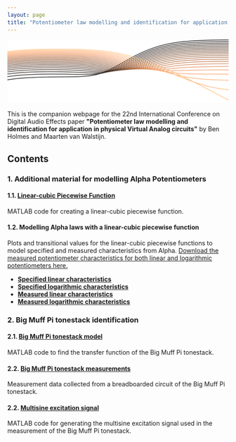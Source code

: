 ```yaml
---
layout: page
title: "Potentiometer law modelling and identification for application in physical Virtual Analog circuits"
---
```


![](./images/dafx19_header.png)

This is the companion webpage for the 22nd International Conference on Digital Audio Effects paper **"Potentiometer law modelling and identification for application in physical Virtual Analog circuits"** by Ben Holmes and Maarten van Walstijn.

## Contents

### 1. Additional material for modelling Alpha Potentiometers

#### 1.1. [Linear-cubic Piecewise Function](./alpha-pots/linear-cubic-func)

MATLAB code for creating a linear-cubic piecewise function.

#### 1.2. Modelling Alpha laws with a linear-cubic piecewise function

Plots and transitional values for the linear-cubic piecewise functions to model specified and measured characteristics from Alpha. [Download the measured potentiometer characteristics for both linear and logarithmic potentiometers here.](./alpha-pots/data/alpha_pots_csv.zip)

- **[Specified linear characteristics](./alpha-pots/linear-spec-fit)**
- **[Specified logarithmic characteristics](./alpha-pots/logarithmic-spec-fit)**
- **[Measured linear characteristics](./alpha-pots/linear-meas-fit)**
- **[Measured logarithmic characteristics](./alpha-pots/logarithmic-meas-fit)**

### 2. Big Muff Pi tonestack identification

#### 2.1. [Big Muff Pi tonestack model](./big-muff-pi-tonestack/tonestack-func)

MATLAB code to find the transfer function of the Big Muff Pi tonestack.

#### 2.2. [Big Muff Pi tonestack measurements](./big-muff-pi-tonestack/tonestack-measurements)

Measurement data collected from a breadboarded circuit of the Big Muff Pi tonestack.

#### 2.2. [Multisine excitation signal](./big-muff-pi-tonestack/multisine-func)

MATLAB code for generating the multisine excitation signal used in the measurement of the Big Muff Pi tonestack.
